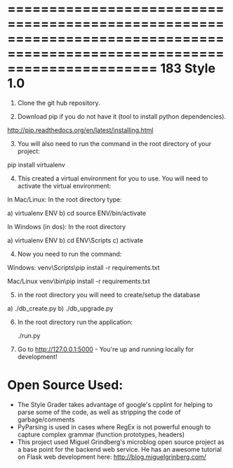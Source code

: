 ==========================================================================================================================
183 Style 1.0 
==========================================================================================================================

1) Clone the git hub repository.

2) Download pip if you do not have it (tool to install python dependencies).

http://pip.readthedocs.org/en/latest/installing.html

3) You will also need to run the command in the root directory of your project:

pip install virtualenv

4) This created a virtual environment for you to use.  You will need to activate the virtual environment:

In Mac/Linux:
In the root directory type:

a) virtualenv ENV
b) cd source ENV/bin/activate

In Windows (in dos):
In the root directory

a) virtualenv ENV
b) cd ENV\Scripts
c) activate

4) Now you need to run the command: 

Windows:
    venv\Scripts\pip install -r requirements.txt

Mac/Linux
    venv\bin\pip install -r requirements.txt

5) in the root directory you will need to create/setup the database

a) ./db_create.py
b) ./db_upgrade.py

6) In the root directory run the application:

    ./run.py 

7) Go to http://127.0.0.1:5000 - You're up and running locally for development!


Open Source Used:
==========================================================================================================================
  - The Style Grader takes advantage of google's cpplint for helping to parse some of the code, as well as stripping the code of garbage/comments
  -  PyParsing is used in cases where RegEx is not powerful enough to capture complex grammar (function prototypes, headers)
  - This project used Miguel Grindberg's microblog open source project as a base point for the backend web service.  He has an awesome tutorial on Flask web development here: http://blog.miguelgrinberg.com/

